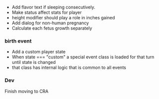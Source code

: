 - Add flavor text if sleeping consecutively.
- Make status affect stats for player
- height modifier should play a role in inches gained
- Add dialog for non-human pregnancy
- Calculate each fetus growth separately

### birth event

- Add a custom player state
- When state === "custom" a special event class is loaded for that turn until state is changed
- that class has internal logic that is common to all events

### Dev

Finish moving to CRA
